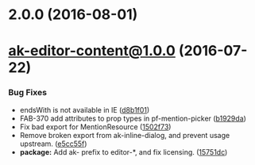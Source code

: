 <a name="2.0.0"></a>
# 2.0.0 (2016-08-01)



<a name="ak-editor-content@1.0.0"></a>
# ak-editor-content@1.0.0 (2016-07-22)


### Bug Fixes

* endsWith is not available in IE ([d8b1f01](https://bitbucket.org/atlassian/atlaskit/commits/d8b1f01))
* FAB-370 add attributes to prop types in pf-mention-picker ([b1929da](https://bitbucket.org/atlassian/atlaskit/commits/b1929da))
* Fix bad export for MentionResource ([1502f73](https://bitbucket.org/atlassian/atlaskit/commits/1502f73))
* Remove broken export from ak-inline-dialog, and prevent usage upstream. ([e5cc55f](https://bitbucket.org/atlassian/atlaskit/commits/e5cc55f))
* **package:** Add ak- prefix to editor-*, and fix licensing. ([15751dc](https://bitbucket.org/atlassian/atlaskit/commits/15751dc))



